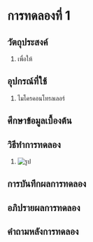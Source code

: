 # การทดลองที่ 1

## วัตถุประสงค์
1. เพื่อให้

## อุปกรณ์ที่ใช้
1. ไมโครคอนโทรลเลอร์

## ศึกษาข้อมูลเบื้องต้น


## วิธีทำการทดลอง
1. ![รูป](https://media.discordapp.net/attachments/689016561062772789/823942271770165318/2020-06-20_2.png?width=1191&height=670)


## การบันทึกผลการทดลอง


## อภิปรายผลการทดลอง

## คำถามหลังการทดลอง

